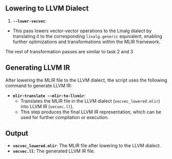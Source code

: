 ## Lowering to LLVM Dialect

1. **`--lower-vecvec`**:
  - This pass lowers vector-vector operations to the Linalg dialect by translating it to the corresponding `linalg.generic` equivalent, enabling further optimizations and transformations within the MLIR framework.

The rest of transformation passes are similar to task 2 and 3

## Generating LLVM IR

After lowering the MLIR file to the LLVM dialect, the script uses the following command to generate LLVM IR:

- **`mlir-translate --mlir-to-llvmir`**:
  - Translates the MLIR file in the LLVM dialect (`vecvec_lowered.mlir`) into LLVM IR (`vecvec.ll`).
  - This step produces the final LLVM IR representation, which can be used for further compilation or execution.

## Output

- **`vecvec_lowered.mlir`**: The MLIR file after lowering to the LLVM dialect.
- **`vecvec.ll`**: The generated LLVM IR file.
